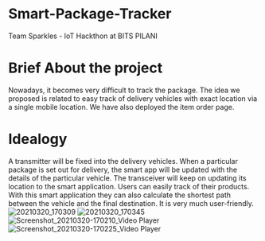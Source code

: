 # Smart-Package-Tracker
Team Sparkles - IoT Hackthon at BITS PILANI

# Brief About the project

Nowadays, it becomes very difficult to track the package.
The idea we proposed is related to easy track of delivery vehicles with exact location via a single mobile location.
We have also deployed the item order page.

# Idealogy

A transmitter will be fixed into the delivery vehicles.
When a particular package is set out for delivery, the smart app will be updated with the details of the particular vehicle.
The transceiver will keep on updating its location to the smart application.
Users can easily track of their products.
With this smart application they can also calculate the shortest path between the vehicle and the final destination.
It is very much user-friendly.
![20210320_170309](https://user-images.githubusercontent.com/68734116/111868209-a457fd00-899e-11eb-9155-1b418cde0710.jpg)
![20210320_170345](https://user-images.githubusercontent.com/68734116/111868210-a752ed80-899e-11eb-8c50-706aea1cec2a.jpg)
![Screenshot_20210320-170210_Video Player](https://user-images.githubusercontent.com/68734116/111868215-a91cb100-899e-11eb-84c8-981eca68d689.jpg)
![Screenshot_20210320-170225_Video Player](https://user-images.githubusercontent.com/68734116/111868216-a9b54780-899e-11eb-85a8-45154d1b79b8.jpg)
